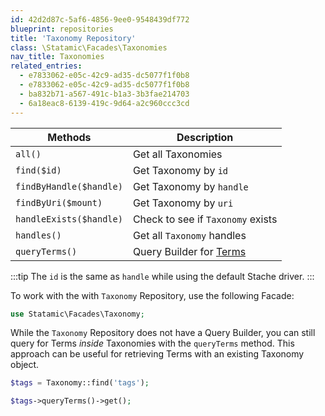 ```yaml
---
id: 42d2d87c-5af6-4856-9ee0-9548439df772
blueprint: repositories
title: 'Taxonomy Repository'
class: \Statamic\Facades\Taxonomies
nav_title: Taxonomies
related_entries:
  - e7833062-e05c-42c9-ad35-dc5077f1f0b8
  - e7833062-e05c-42c9-ad35-dc5077f1f0b8
  - ba832b71-a567-491c-b1a3-3b3fae214703
  - 6a18eac8-6139-419c-9d64-a2c960ccc3cd
---
```

| Methods | Description |
| ------- | ----------- |
| `all()` | Get all Taxonomies |
| `find($id)` | Get Taxonomy by `id` |
| `findByHandle($handle)` | Get Taxonomy by `handle` |
| `findByUri($mount)` | Get Taxonomy by `uri` |
| `handleExists($handle)` | Check to see if `Taxonomy` exists |
| `handles()` | Get all `Taxonomy` handles |
| `queryTerms()` | Query Builder for [Terms](/content-queries/term-repository) |

:::tip
The `id` is the same as `handle` while using the default Stache driver.
:::

To work with the with `Taxonomy` Repository, use the following Facade:

```php
use Statamic\Facades\Taxonomy;
```

While the `Taxonomy` Repository does not have a Query Builder, you can still query for Terms _inside_ Taxonomies with the `queryTerms` method. This approach can be useful for retrieving Terms with an existing Taxonomy object.

```php
$tags = Taxonomy::find('tags');

$tags->queryTerms()->get();
```
